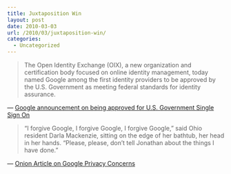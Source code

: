 ```yaml
---
title: Juxtaposition Win
layout: post
date: 2010-03-03
url: /2010/03/juxtaposition-win/
categories:
  - Uncategorized
---
```

> The Open Identity Exchange (OIX), a new organization and certification body focused on online identity management, today named Google among the first identity providers to be approved by the U.S. Government as meeting federal standards for identity assurance. 

&mdash; [Google announcement on being approved for U.S. Government Single Sign On][1]

> &ldquo;I forgive Google, I forgive Google, I forgive Google,&rdquo; said Ohio resident Darla Mackenzie, sitting on the edge of her bathtub, her head in her hands. &ldquo;Please, please, don&rsquo;t tell Jonathan about the things I have done.&rdquo; 

&mdash; [Onion Article on Google Privacy Concerns][2]

 [1]: http://googleonlinesecurity.blogspot.com/2010/03/federal-support-for-federated-login.html
 [2]: http://www.theonion.com/content/news/google_responds_to_privacy


